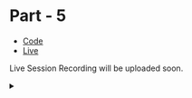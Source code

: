 # Part - 5

- [Code](https://github.com/tinkerhublbsce/Web-foundry-Resources/tree/main/part5/index.html)
- [Live]()

Live Session Recording will be uploaded soon.

<details><summary></summary>Thank You<script async src="https://cdn.splitbee.io/sb.js"></script></details>